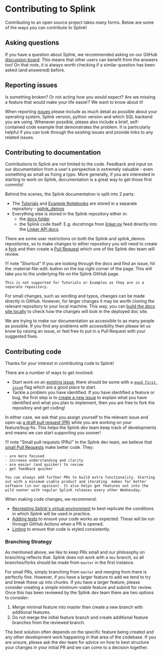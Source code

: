 # Contributing to Splink

Contributing to an open source project takes many forms. Below are some of the ways you can contribute to Splink!

## Asking questions

If you have a question about Splink, we recommended asking on our GitHub [discussion board](https://github.com/moj-analytical-services/splink/discussions). This means that other users can benefit from the answers too! On that note, it is always worth checking if a similar question has been asked (and answered) before.

## Reporting issues

Is something broken? Or not acting how you would expect? Are we missing a feature that would make your life easier? We want to know about it!

When reporting [issues](https://github.com/moj-analytical-services/splink/issues) please include as much detail as possible about your operating system, Splink version, python version and which SQL backend you are using. Whenever possible, please also include a brief, self-contained code example that demonstrates the problem. It is particularly helpful if you can look through the existing issues and provide links to any related issues.

## Contributing to documentation

Contributions to Splink are not limited to the code. Feedback and input on our documentation from a user's perspective is extremely valuable - even something as small as fixing a typo. More generally, if you are interested in starting to work on Splink, documentation is a great way to get those first commits!

Behind the scenes, the Splink documentation is split into 2 parts:

- The [Tutorials](./docs/demos/tutorials/00_Tutorial_Introduction.ipynb) and [Example Notebooks](./docs/demos/examples/examples_index.md) are stored in a separate repository - [splink_demos](https://github.com/moj-analytical-services/splink_demos)
- Everything else is stored in the Splink repository either in:
    - the [docs folder](https://github.com/moj-analytical-services/splink/tree/master/docs)
    - the Splink code itself. E.g. docstrings from [linker.py](https://github.com/moj-analytical-services/splink/blob/master/splink/linker.py) feed directly into the [Linker API docs](./docs/linker.md).

There are some user restrictions on both the Splink and splink_demos repositories, so to make changes to either repository you will need to create a [fork](https://docs.github.com/en/get-started/quickstart/fork-a-repo) and then create a [Pull Request](https://docs.github.com/en/pull-requests/collaborating-with-pull-requests/proposing-changes-to-your-work-with-pull-requests/creating-a-pull-request-from-a-fork) which one of the Splink dev team will review.

!!! note "Shortcut"
    If you are looking through the docs and find an issue, hit the :material-file-edit: button on the top right corner of the page. This will take you to the underlying file on the Splink GitHub page.
    
    This is not supported for Tutorials or Examples as they are in a separate repository.

For small changes, such as wording and typos, changes can be made directly in GitHub. However, for larger changes it may be worth cloning the relevant repository to your local machine. This way, you can [build the docs site locally](./docs/dev_guides/changing_splink/build_docs_locally.md) to check how the changes will look in the deployed doc site.

We are trying to make our documentation as accessible to as many people as possible. If you find any problems with accessibility then please let us know by raising an issue, or feel free to put in a Pull Request with your suggested fixes.


## Contributing code
Thanks for your interest in contributing code to Splink!

There are a number of ways to get involved:

- Start work on an [existing issue](https://github.com/moj-analytical-services/splink/issues), there should be some with a [`good first issue`](https://github.com/moj-analytical-services/splink/issues?q=is%3Aissue+is%3Aopen+label%3A%22good+first+issue%22) flag which are a good place to start. 
- Tackle a problem you have identified. If you have identified a feature or bug, the first step is to [create a new issue](https://github.com/moj-analytical-services/splink/issues/new/choose) to explain what you have identified and what you plan to implement, then you are free to fork the repository and get coding!

In either case, we ask that you assign yourself to the relevant issue and open up [a draft pull request (PR)](https://github.blog/2019-02-14-introducing-draft-pull-requests/) while you are working on your feature/bug-fix. This helps the Splink dev team keep track of developments and means we can start supporting you sooner!

!!! note "Small pull requests (PRs)"
    In the Splink dev team, we believe that [small Pull Requests](https://essenceofcode.com/2019/10/29/the-art-of-small-pull-requests/) make better code. They:

    - are more focused
    - increase understanding and clarity
    - are easier (and quicker) to review
    - get feedback quicker

    You can always add further PRs to build extra functionality. Starting out with a minimum viable product and iterating  makes for better software (in our opinion). It also helps get features out into the wild sooner with regular Splink releases every other Wednesday.

When making code changes, we recommend:
* [Recreating Splink's virtual environment](./docs/dev_guides/changing_splink/building_env_locally.md) to best replicate the conditions in which Splink will be used in practice. 
* [Adding tests](./docs/dev_guides/changing_splink/testing.md) to ensure your code works as expected. These will be run through GitHub Actions when a PR is opened.
* [Linting](./docs/dev_guides/changing_splink/lint_and_format.md) to ensure that code is styled consistently.

### Branching Strategy

As mentioned above, we like to keep PRs small and our philosophy on branching reflects that. Splink does not work with a `dev` branch, so all branches/forks should be made from `master` in the first instance. 

For small PRs, simply branching from `master` and merging from there is perfectly fine. However, if you have a larger feature to add we tend to try and break these up into chunks. If you have a larger feature, please consider creating a simple minimum-viable feature and submit for review. Once this has been reviewed by the Splink dev team there are two options to consider:

1. Merge minimal feature into master then create a new branch with additional features.
2. Do not merge the initial feature branch and create additional feature branches from the reviewed branch.

The best solution often depends on the specific feature being created and any other development work happening in that area of the codebase. If you are unsure, please ask the dev team for advice on how to best structure your changes in your initial PR and we can come to a decision together.